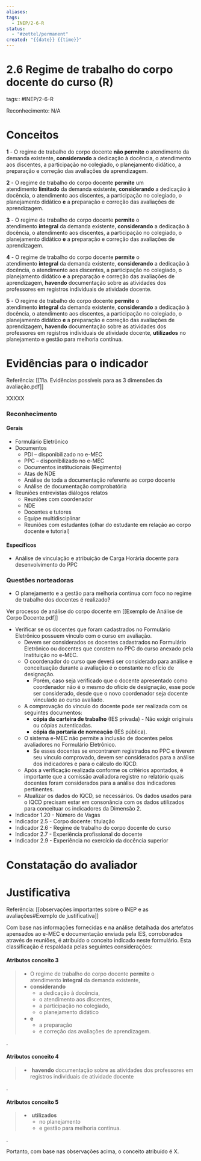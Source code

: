 ```yaml
---
aliases: 
tags:
  - INEP/2-6-R
status:
  - "#zettel/permanent"
created: "{{date}} {{time}}"
---
```

# 2.6 Regime de trabalho do corpo docente do curso (R)

tags:: #INEP/2-6-R

Reconhecimento: N/A

# Conceitos

**1** - O regime de trabalho do corpo docente **não permite** o atendimento da demanda existente, **considerando** a dedicação à docência, o atendimento aos discentes, a participação no colegiado, o planejamento didático, a preparação e correção das avaliações de aprendizagem.

**2** - O regime de trabalho do corpo docente **permite** um atendimento **limitado** da demanda existente, **considerando** a dedicação à docência, o atendimento aos discentes, a participação no colegiado, o planejamento didático **e** a preparação e correção das avaliações de aprendizagem.

**3** - O regime de trabalho do corpo docente **permite** o atendimento **integral** da demanda existente, **considerando** a dedicação à docência, o atendimento aos discentes, a participação no colegiado, o planejamento didático **e** a preparação e correção das avaliações de aprendizagem.

**4** - O regime de trabalho do corpo docente **permite** o atendimento **integral** da demanda existente, **considerando** a dedicação à docência, o atendimento aos discentes, a participação no colegiado, o planejamento didático **e** a preparação e correção das avaliações de aprendizagem, **havendo** documentação sobre as atividades dos professores em registros individuais de atividade docente.

**5** - O regime de trabalho do corpo docente **permite** o atendimento **integral** da demanda existente, **considerando** a dedicação à docência, o atendimento aos discentes, a participação no colegiado, o planejamento didático **e** a preparação e correção das avaliações de aprendizagem, **havendo** documentação sobre as atividades dos professores em registros individuais de atividade docente, **utilizados** no planejamento e gestão para melhoria contínua.

# Evidências para o indicador

Referência: [[11a. Evidências possíveis para as 3 dimensões da avaliação.pdf]]

XXXXX

### Reconhecimento

#### Gerais

- Formulário Eletrônico
- Documentos
  - PDI – disponibilizado no e-MEC
  - PPC – disponibilizado no e-MEC
  - Documentos institucionais (Regimento)
  - Atas de NDE
  - Análise de toda a documentação referente ao corpo docente
  - Análise de documentação comprobatória
- Reuniões entrevistas diálogos relatos
  - Reuniões com coordenador
  - NDE
  - Docentes e tutores
  - Equipe multidisciplinar
  - Reuniões com estudantes (olhar do estudante em relação ao corpo docente e tutorial)

#### Específicos

- Análise de vinculação e atribuição de Carga Horária docente para desenvolvimento do PPC

### Questões norteadoras

- O planejamento e a gestão para melhoria contínua com foco no regime de trabalho dos docentes é realizado?

Ver processo de análise do corpo docente em [[Exemplo de Análise de Corpo Docente.pdf]]

- Verificar se os docentes que foram cadastrados no Formulário Eletrônico possuem vínculo com o curso em avaliação.
  - Devem ser considerados os docentes cadastrados no Formulário Eletrônico ou docentes que constem no PPC do curso anexado pela Instituição no e-MEC.
  - O coordenador do curso que deverá ser considerado para análise e conceituação durante a avaliação é o constante no ofício de designação.
    - Porém, caso seja verificado que o docente apresentado como coordenador não é o mesmo do ofício de designação, esse pode ser considerado, desde que o novo coordenador seja docente vinculado ao curso avaliado.
  - A comprovação do vínculo do docente pode ser realizada com os seguintes documentos:
    - **cópia da carteira de trabalho** (IES privada) - Não exigir originais ou cópias autenticadas.
    - **cópia da portaria de nomeação** (IES pública).
  - O sistema e-MEC não permite a inclusão de docentes pelos avaliadores no Formulário Eletrônico.
    - Se esses docentes se encontrarem registrados no PPC e tiverem seu vínculo comprovado, devem ser considerados para a análise dos indicadores e para o cálculo do IQCD.
  - Após a verificação realizada conforme os critérios apontados, é importante que a comissão avaliadora registre no relatório quais docentes foram considerados para a análise dos indicadores pertinentes.
  - Atualizar os dados do IQCD, se necessários. Os dados usados para o IQCD precisam estar em consonância com os dados utilizados para conceituar os indicadores da Dimensão 2.
- Indicador 1.20 - Número de Vagas
- Indicador 2.5 - Corpo docente: titulação
- Indicador 2.6 - Regime de trabalho do corpo docente do curso
- Indicador 2.7 - Experiência profissional do docente
- Indicador 2.9 - Experiência no exercício da docência superior

# Constatação do avaliador

# Justificativa

Referência: [[observações importantes sobre o INEP e as avaliações#Exemplo de justificativa]]

Com base nas informações fornecidas e na análise detalhada dos artefatos apensados ao e-MEC e documentação enviada pela IES, corroborados através de reuniões, é atribuído o conceito indicado neste formulário. Esta classificação é respaldada pelas seguintes considerações:

#### Atributos conceito 3

> - O regime de trabalho do corpo docente **permite** o atendimento **integral** da demanda existente,
> - **considerando**
>   - a dedicação à docência,
>   - o atendimento aos discentes,
>   - a participação no colegiado,
>   - o planejamento didático
> - **e**
>   - a preparação
>   - e correção das avaliações de aprendizagem.

.

#### Atributos conceito 4

> -  **havendo** documentação sobre as atividades dos professores em registros individuais de atividade docente

.

#### Atributos conceito 5

> -  **utilizados**
>   - no planejamento
>   - e gestão para melhoria contínua.

.

Portanto, com base nas observações acima, o conceito atribuído é X.
